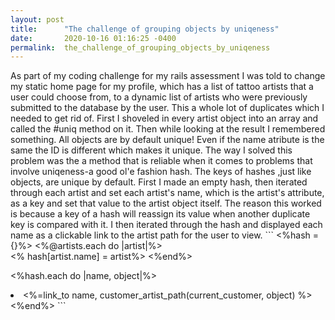 ```yaml
---
layout: post
title:      "The challenge of grouping objects by uniqeness"
date:       2020-10-16 01:16:25 -0400
permalink:  the_challenge_of_grouping_objects_by_uniqeness
---
```


As part of my coding challenge for my rails assessment I was told to change my static home page for my profile, which has a list of tattoo artists that a user could choose from, to a dynamic list of artists who were previously submitted to the database by the user. This a whole lot of duplicates which I needed to get rid of. First I shoveled in every artist object into an array and called the #uniq method on it. Then while looking at the result I remembered something. All objects are by default unique! Even if the name atribute is the same the ID is different which makes it unique. The way I solved this problem was the a method that is reliable when it comes to problems that involve uniqeness-a good ol'e fashion hash. The keys of hashes ,just like objects, are unique by default. First I made an empty hash, then iterated through each artist and set each artist's name, which is the artist's attribute, as a key and set that value to the artist object itself. The reason this worked is because a key of a hash will reassign its value when another duplicate key is compared with it. I then iterated through the hash and displayed each name as a clickable link to the artist path for the user to view. 
	 ```
	 <%hash = {}%>
    <%@artists.each do |artist|%>  
        <% hash[artist.name] = artist%>
     <%end%> 
    

<%hash.each do |name, object|%>
<li> <%=link_to name, customer_artist_path(current_customer, object) %></li>
<%end%>               
```
